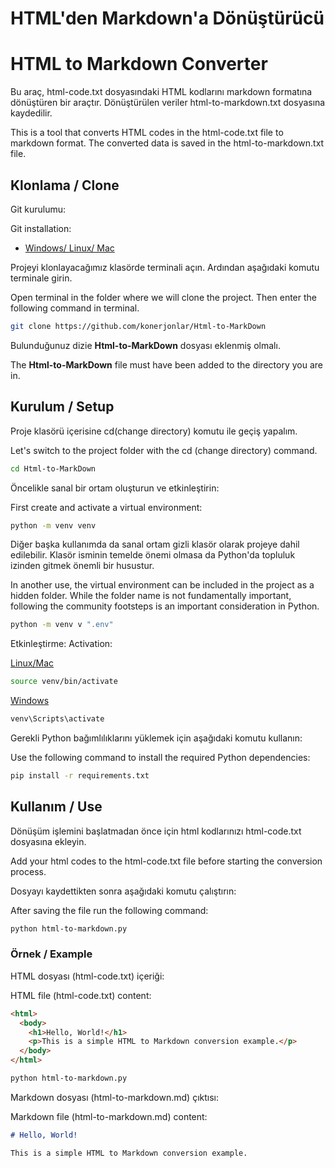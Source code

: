 # HTML'den Markdown'a Dönüştürücü
# HTML to Markdown Converter

Bu araç, html-code.txt dosyasındaki HTML kodlarını markdown formatına dönüştüren bir araçtır. Dönüştürülen veriler html-to-markdown.txt dosyasına kaydedilir.

This is a tool that converts HTML codes in the html-code.txt file to markdown format. The converted data is saved in the html-to-markdown.txt file.

## Klonlama / Clone 

Git kurulumu: 

Git installation: 

- [Windows/ Linux/ Mac](https://www.atlassian.com/git/tutorials/install-git)
  
Projeyi klonlayacağımız klasörde terminali açın. Ardından aşağıdaki komutu terminale girin.

Open terminal in the folder where we will clone the project. Then enter the following command in terminal.

```bash
git clone https://github.com/konerjonlar/Html-to-MarkDown
```

Bulunduğunuz dizie **Html-to-MarkDown** dosyası eklenmiş olmalı. 

The **Html-to-MarkDown** file must have been added to the directory you are in. 

## Kurulum / Setup

Proje klasörü içerisine cd(change directory) komutu ile geçiş yapalım. 

Let's switch to the project folder with the cd (change directory) command. 

```bash
cd Html-to-MarkDown
``` 

Öncelikle sanal bir ortam oluşturun ve etkinleştirin:

First create and activate a virtual environment:

```bash
python -m venv venv
```
Diğer başka kullanımda da sanal ortam gizli klasör olarak projeye dahil edilebilir. Klasör isminin temelde önemi olmasa da Python'da topluluk izinden gitmek önemli bir husustur. 

In another use, the virtual environment can be included in the project as a hidden folder. While the folder name is not fundamentally important, following the community footsteps is an important consideration in Python. 

```bash
python -m venv v ".env"
```

Etkinleştirme:
Activation:

[Linux/Mac](https://www.sinanerdinc.com/python-virtualenv-kullanimi) 

```bash
source venv/bin/activate 
```

[Windows](https://medium.com/@sonsuz_dongu_youtube/windows-ortam%C4%B1na-python-ve-virtualenv-kurma-209f0257a564) 

```bash
venv\Scripts\activate
```

Gerekli Python bağımlılıklarını yüklemek için aşağıdaki komutu kullanın:

Use the following command to install the required Python dependencies:

```bash
pip install -r requirements.txt
```

## Kullanım / Use

Dönüşüm işlemini başlatmadan önce için html kodlarınızı html-code.txt dosyasına ekleyin.

Add your html codes to the html-code.txt file before starting the conversion process.

Dosyayı kaydettikten sonra aşağıdaki komutu çalıştırın:

After saving the file run the following command:

```bash
python html-to-markdown.py

```
### Örnek / Example

HTML dosyası (html-code.txt) içeriği:

HTML file (html-code.txt) content:

```html
<html>
  <body>
    <h1>Hello, World!</h1>
    <p>This is a simple HTML to Markdown conversion example.</p>
  </body>
</html>
```

```bash
python html-to-markdown.py
```

Markdown dosyası (html-to-markdown.md) çıktısı:

Markdown file (html-to-markdown.md) content:

```markdown
# Hello, World!

This is a simple HTML to Markdown conversion example.
```
